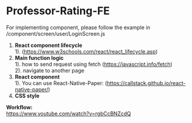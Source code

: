 # Professor-Rating-FE

For implementing component, please follow the example in /component/screen/user/LoginScreen.js
1. <b>React component lifecycle</b><br>
		1). (https://www.w3schools.com/react/react_lifecycle.asp)
2. <b>Main function logic</b><br>
	 	1). how to send request using fetch (https://javascript.info/fetch) <br>
		2). navigate to another page
3. <b>React component</b><br>
		1). You can use React-Native-Paper: (https://callstack.github.io/react-native-paper/)
4. <b>CSS style</b>

<b>Workflow:</b><br>
https://www.youtube.com/watch?v=rgbCcBNZcdQ
